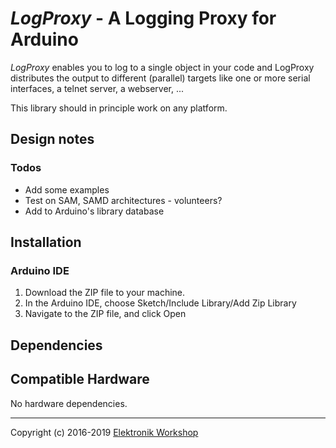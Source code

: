 # *LogProxy* - A Logging Proxy for Arduino

*LogProxy* enables you to log to a single object in your code and LogProxy distributes the output to different (parallel) targets like one or more serial interfaces, a telnet server, a webserver, ...

This library should in principle work on any platform.

## Design notes

### Todos
* Add some examples
* Test on SAM, SAMD architectures - volunteers?
* Add to Arduino's library database

## Installation
### Arduino IDE
1. Download the ZIP file to your machine.
2. In the Arduino IDE, choose Sketch/Include Library/Add Zip Library
3. Navigate to the ZIP file, and click Open

[//]: # (--- or ---)
[//]: # (In the Arduino IDE, choose Sketch/Include Library/Manage Libraries. Search for LogProxy Library and click the *Install* button.)

## Dependencies

## Compatible Hardware
No hardware dependencies.

[//]: # (## Examples)
[//]: # (The library includes several examples to help you get started. These are accessible in the Examples/LogProxy menu off the File menu in the Arduino IDE.)

---
Copyright (c) 2016-2019 [Elektronik Workshop](http://elektronikworkshop.ch)
